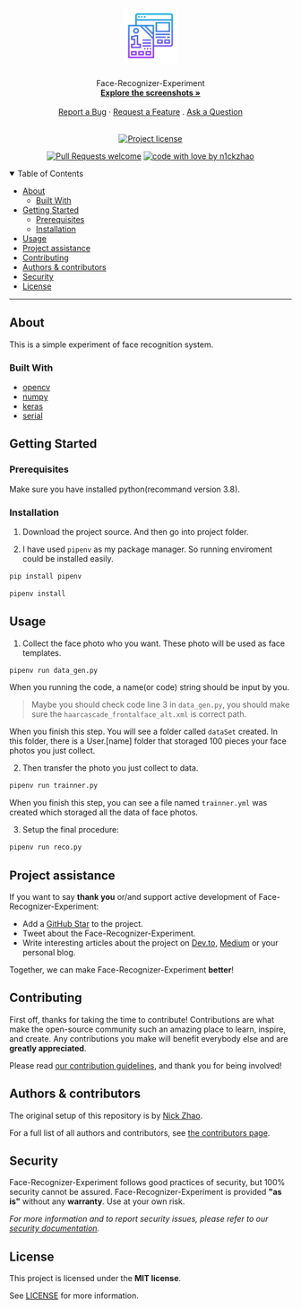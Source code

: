 <h1 align="center">
  <a href="https://github.com/n1ckzhao/face-recognizer-experiment">
    <!-- Please provide path to your logo here -->
    <img src="docs/images/logo.svg" alt="Logo" width="100" height="100">
  </a>
</h1>

<div align="center">
  Face-Recognizer-Experiment
  <br />
  <a href="#about"><strong>Explore the screenshots »</strong></a>
  <br />
  <br />
  <a href="https://github.com/n1ckzhao/face-recognizer-experiment/issues/new?assignees=&labels=bug&template=01_BUG_REPORT.md&title=bug%3A+">Report a Bug</a>
  ·
  <a href="https://github.com/n1ckzhao/face-recognizer-experiment/issues/new?assignees=&labels=enhancement&template=02_FEATURE_REQUEST.md&title=feat%3A+">Request a Feature</a>
  .
  <a href="https://github.com/n1ckzhao/face-recognizer-experiment/issues/new?assignees=&labels=question&template=04_SUPPORT_QUESTION.md&title=support%3A+">Ask a Question</a>
</div>

<div align="center">
<br />

[![Project license](https://img.shields.io/github/license/n1ckzhao/face-recognizer-experiment.svg?style=flat-square)](LICENSE)

[![Pull Requests welcome](https://img.shields.io/badge/PRs-welcome-ff69b4.svg?style=flat-square)](https://github.com/n1ckzhao/face-recognizer-experiment/issues?q=is%3Aissue+is%3Aopen+label%3A%22help+wanted%22)
[![code with love by n1ckzhao](https://img.shields.io/badge/%3C%2F%3E%20with%20%E2%99%A5%20by-n1ckzhao-ff1414.svg?style=flat-square)](https://github.com/n1ckzhao)

</div>

<details open="open">
<summary>Table of Contents</summary>

- [About](#about)
  - [Built With](#built-with)
- [Getting Started](#getting-started)
  - [Prerequisites](#prerequisites)
  - [Installation](#installation)
- [Usage](#usage)
- [Project assistance](#project-assistance)
- [Contributing](#contributing)
- [Authors & contributors](#authors--contributors)
- [Security](#security)
- [License](#license)

</details>

---

## About

This is a simple experiment of face recognition system.

### Built With

- [opencv](https://github.com/opencv/opencv)
- [numpy](https://github.com/numpy/numpy)
- [keras](https://github.com/keras-team/keras)
- [serial](https://github.com/wjwwood/serial)

## Getting Started

### Prerequisites

Make sure you have installed python(recommand version 3.8).

### Installation

1. Download the project source. And then go into project folder.

2. I have used `pipenv` as my package manager. So running enviroment could be installed easily.

```sh
pip install pipenv
```

```sh
pipenv install
```

## Usage

1. Collect the face photo who you want. These photo will be used as face templates.

```sh
pipenv run data_gen.py
```

When you running the code, a name(or code) string should be input by you.

> Maybe you should check code line 3 in `data_gen.py`, you should make sure the `haarcascade_frontalface_alt.xml` is correct path.

When you finish this step. You will see a folder called `dataSet` created. In this folder, there is a User.[name] folder that storaged 100 pieces your face photos you just collect.

2. Then transfer the photo you just collect to data.

```sh
pipenv run trainner.py
```

When you finish this step, you can see a file named `trainner.yml` was created which storaged all the data of face photos.

3. Setup the final procedure:

```sh
pipenv run reco.py
```

## Project assistance

If you want to say **thank you** or/and support active development of Face-Recognizer-Experiment:

- Add a [GitHub Star](https://github.com/n1ckzhao/face-recognizer-experiment) to the project.
- Tweet about the Face-Recognizer-Experiment.
- Write interesting articles about the project on [Dev.to](https://dev.to/), [Medium](https://medium.com/) or your personal blog.

Together, we can make Face-Recognizer-Experiment **better**!

## Contributing

First off, thanks for taking the time to contribute! Contributions are what make the open-source community such an amazing place to learn, inspire, and create. Any contributions you make will benefit everybody else and are **greatly appreciated**.

Please read [our contribution guidelines](docs/CONTRIBUTING.md), and thank you for being involved!

## Authors & contributors

The original setup of this repository is by [Nick Zhao](https://github.com/n1ckzhao).

For a full list of all authors and contributors, see [the contributors page](https://github.com/n1ckzhao/face-recognizer-experiment/contributors).

## Security

Face-Recognizer-Experiment follows good practices of security, but 100% security cannot be assured.
Face-Recognizer-Experiment is provided **"as is"** without any **warranty**. Use at your own risk.

_For more information and to report security issues, please refer to our [security documentation](docs/SECURITY.md)._

## License

This project is licensed under the **MIT license**.

See [LICENSE](LICENSE) for more information.
